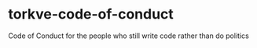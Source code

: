 # torkve-code-of-conduct
Code of Conduct for the people who still write code rather than do politics
